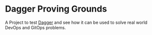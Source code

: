 # Dagger Proving Grounds

A Project to test [Dagger](https://dagger.io/) and see how it can be used to solve real world DevOps and GitOps problems.
